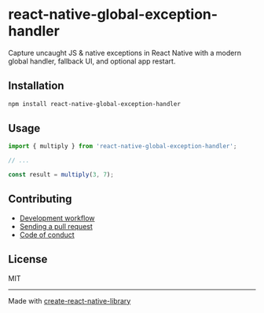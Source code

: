 # react-native-global-exception-handler

Capture uncaught JS & native exceptions in React Native with a modern global handler, fallback UI, and optional app restart.

## Installation


```sh
npm install react-native-global-exception-handler
```


## Usage


```js
import { multiply } from 'react-native-global-exception-handler';

// ...

const result = multiply(3, 7);
```


## Contributing

- [Development workflow](CONTRIBUTING.md#development-workflow)
- [Sending a pull request](CONTRIBUTING.md#sending-a-pull-request)
- [Code of conduct](CODE_OF_CONDUCT.md)

## License

MIT

---

Made with [create-react-native-library](https://github.com/callstack/react-native-builder-bob)
